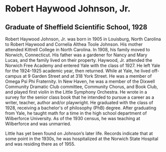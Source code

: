 # Robert Haywood Johnson, Jr.
## Graduate of Sheffield Scientific School, 1928
Robert Haywood Johnson, Jr. was born in 1905 in Louisburg, North Carolina to Robert Haywood and Cornelia Althea Toole Johnson. His mother attended Kittrell College in North Carolina. In 1908, his family moved to Norwich, Connecticut. His father was a gardener for Nancy and Mary Lucas, and the family lived on their property. Haywood, Jr. attended the Norwich Free Academy and entered Yale with the class of 1927. He left Yale for the 1924-1925 academic year, then returned. While at Yale, he lived off-campus at 9 Garden Street and at 318 York Street. He was a member of Omega Psi Phi Fraternity. In New Haven, he was a member of the Dixwell Community Dramatic Club committee, Community Chorus, and Book Club, and played first violin in the Little Symphony Orchestra. He wrote in a survey for the senior class book that he intended to pursue a career as a writer, teacher, author and/or playwright. He graduated with the class of 1928, receiving a bachelor's of philosophy (PhB) degree. After graduating from Yale, he taught math for a time in the high school department of Wilberforce University. As of the 1930 census, he was teaching at Wilberforce and was unmarried.

Little has yet been found on Johnson’s later life. Records indicate that at some point in the 1930s, he was hospitalized at the Norwich State Hospital and was residing there as of 1955.
